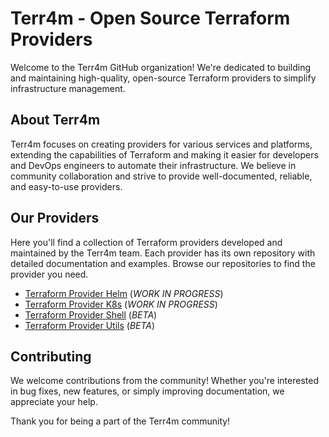 # Terr4m - Open Source Terraform Providers

Welcome to the Terr4m GitHub organization! We're dedicated to building and maintaining high-quality, open-source Terraform providers to simplify infrastructure management.

## About Terr4m

Terr4m focuses on creating providers for various services and platforms, extending the capabilities of Terraform and making it easier for developers and DevOps engineers to automate their infrastructure.  We believe in community collaboration and strive to provide well-documented, reliable, and easy-to-use providers.

## Our Providers

Here you'll find a collection of Terraform providers developed and maintained by the Terr4m team.  Each provider has its own repository with detailed documentation and examples.  Browse our repositories to find the provider you need.

- [Terraform Provider Helm](https://github.com/terr4m/terraform-provider-helm) (_WORK IN PROGRESS_)
- [Terraform Provider K8s](https://github.com/terr4m/terraform-provider-k8s) (_WORK IN PROGRESS_)
- [Terraform Provider Shell](https://github.com/terr4m/terraform-provider-shell) (_BETA_)
- [Terraform Provider Utils](https://github.com/terr4m/terraform-provider-utils) (_BETA_)

## Contributing

We welcome contributions from the community!  Whether you're interested in bug fixes, new features, or simply improving documentation, we appreciate your help.

Thank you for being a part of the Terr4m community!
